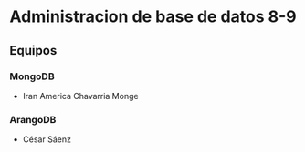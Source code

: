 # Administracion de base de datos 8-9

## Equipos

### MongoDB

* Iran America Chavarria Monge

### ArangoDB
* César Sáenz

